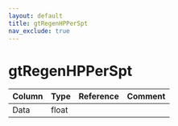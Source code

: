 ```yaml
---
layout: default
title: gtRegenHPPerSpt
nav_exclude: true
---
```

# gtRegenHPPerSpt

| Column | Type | Reference | Comment |
|--------|------|-----------|---------|
|Data|float|||
